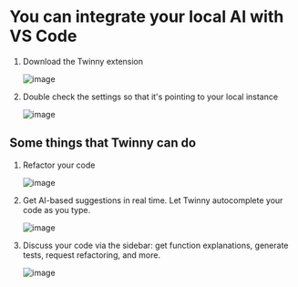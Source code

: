 # You can integrate your local AI with VS Code

1. Download the Twinny extension
   
    ![image](https://github.com/jjmerelo/Local-AI/assets/169418683/bc94cebd-5ec7-42a0-a7b4-66bcff970a3c)

2. Double check the settings so that it's pointing to your local instance
   
    ![image](https://github.com/jjmerelo/Local-AI/assets/169418683/e957510d-7afb-4225-b7ec-cfb598421c8f)

## Some things that Twinny can do
1. Refactor your code

   ![image](https://github.com/jjmerelo/Local-AI/assets/169418683/1b3b80b0-01ad-4b1e-830e-5ea98118f245)
2. Get AI-based suggestions in real time. Let Twinny autocomplete your code as you type.

   ![image](https://github.com/jjmerelo/Local-AI/assets/169418683/167b0e0d-f4f5-4373-a820-77a4a0fe905f)
3. Discuss your code via the sidebar: get function explanations, generate tests, request refactoring, and more.

   ![image](https://github.com/jjmerelo/Local-AI/assets/169418683/faa23390-fa25-48b7-a3e1-1939cfc274c2)
